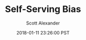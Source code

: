 ---
layout: podcast
title: "Self-Serving Bias"
author: Scott Alexander
description: https://slatestarcodex.com/2018/01/11/self-serving-bias/
date: 2018-01-11 23:26:00 PST
length: 1841573
duration: 460
guid: self-serving-bias
---